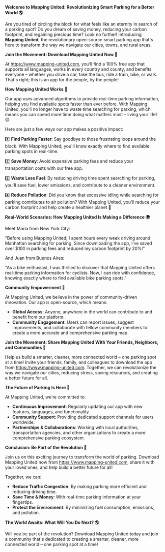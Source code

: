 **Welcome to Mapping United: Revolutionizing Smart Parking for a Better World 🌎**

Are you tired of circling the block for what feels like an eternity in search of a parking spot? Do you dream of saving money, reducing your carbon footprint, and regaining precious time? Look no further! Introducing **Mapping United**, the revolutionary open-source smart parking app that's here to transform the way we navigate our cities, towns, and rural areas.

**Join the Movement: Download Mapping United Now 📲**

At https://www.mapping-united.com, you'll find a 100% free app that supports all languages, works in every country and county, and benefits everyone – whether you drive a car, take the bus, ride a train, bike, or walk. That's right; this is an app for the people, by the people!

**How Mapping United Works 🤖**

Our app uses advanced algorithms to provide real-time parking information, helping you find available spots faster than ever before. With Mapping United, you'll no longer have to waste time searching for parking, which means you can spend more time doing what matters most – living your life! 😊

Here are just a few ways our app makes a positive impact:

1️⃣ **Find Parking Faster**: Say goodbye to those frustrating loops around the block. With Mapping United, you'll know exactly where to find available parking spots in real-time.

2️⃣ **Save Money**: Avoid expensive parking fees and reduce your transportation costs with our free app.

3️⃣ **Waste Less Fuel**: By reducing driving time spent searching for parking, you'll save fuel, lower emissions, and contribute to a cleaner environment.

4️⃣ **Reduce Pollution**: Did you know that excessive idling while searching for parking contributes to air pollution? With Mapping United, you'll reduce your carbon footprint and help create a healthier planet 🌟

**Real-World Scenarios: How Mapping United Is Making a Difference 🌍**

Meet Maria from New York City:

"Before using Mapping United, I spent hours every week driving around Manhattan searching for parking. Since downloading the app, I've saved over $100 in parking fees and reduced my carbon footprint by 20%!"

And Juan from Buenos Aires:

"As a bike enthusiast, I was thrilled to discover that Mapping United offers real-time parking information for cyclists. Now, I can ride with confidence, knowing exactly where to find available bike parking spots."

**Community Empowerment 🌟**

At Mapping United, we believe in the power of community-driven innovation. Our app is open-source, which means:

* **Global Access**: Anyone, anywhere in the world can contribute to and benefit from our platform.
* **Community Engagement**: Users can report issues, suggest improvements, and collaborate with fellow community members to create a more accurate and comprehensive parking map.

**Join the Movement: Share Mapping United With Your Friends, Neighbors, and Communities 🤝**

Help us build a smarter, cleaner, more connected world – one parking spot at a time! Invite your friends, family, and colleagues to download the app from https://www.mapping-united.com. Together, we can revolutionize the way we navigate our cities, reducing stress, saving resources, and creating a better future for all.

**The Future of Parking Is Here 🚀**

At Mapping United, we're committed to:

* **Continuous Improvement**: Regularly updating our app with new features, languages, and functionality.
* **Community Support**: Providing dedicated support channels for users worldwide.
* **Partnerships & Collaborations**: Working with local authorities, transportation agencies, and other organizations to create a more comprehensive parking ecosystem.

**Conclusion: Be Part of the Revolution 🌟**

Join us on this exciting journey to transform the world of parking. Download Mapping United now from https://www.mapping-united.com, share it with your loved ones, and help build a better future for all!

Together, we can:

* **Reduce Traffic Congestion**: By making parking more efficient and reducing driving time.
* **Save Time & Money**: With real-time parking information at your fingertips.
* **Protect the Environment**: By minimizing fuel consumption, emissions, and pollution.

**The World Awaits: What Will You Do Next? 🌎**

Will you be part of the revolution? Download Mapping United today and join a community that's dedicated to creating a smarter, cleaner, more connected world – one parking spot at a time!